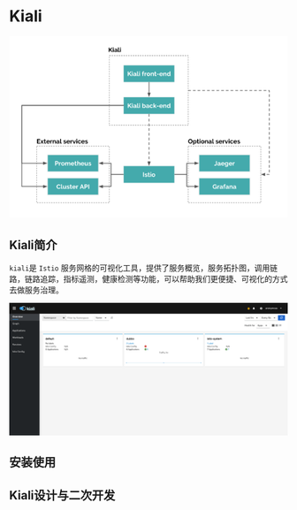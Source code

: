 # Kiali


![](../../static/img/istio-ecology/kiali/architecture.png)

## Kiali简介

`kiali`是 `Istio` 服务网格的可视化工具，提供了服务概览，服务拓扑图，调用链路，链路追踪，指标遥测，健康检测等功能，可以帮助我们更便捷、可视化的方式去做服务治理。

![](../../static/img/istio-ecology/kiali/overview.png)

## 安装使用






## Kiali设计与二次开发